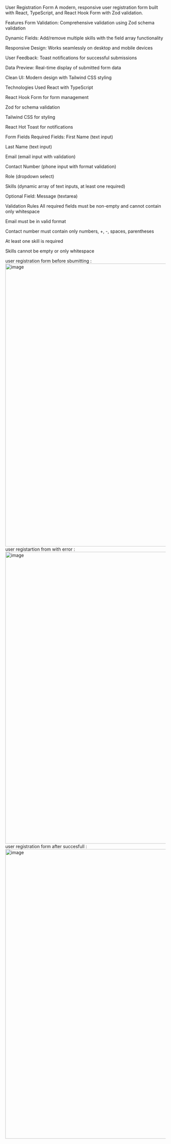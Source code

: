 User Registration Form
A modern, responsive user registration form built with React, TypeScript, and React Hook Form with Zod validation.

Features
Form Validation: Comprehensive validation using Zod schema validation

Dynamic Fields: Add/remove multiple skills with the field array functionality

Responsive Design: Works seamlessly on desktop and mobile devices

User Feedback: Toast notifications for successful submissions

Data Preview: Real-time display of submitted form data

Clean UI: Modern design with Tailwind CSS styling

Technologies Used
React with TypeScript

React Hook Form for form management

Zod for schema validation

Tailwind CSS for styling

React Hot Toast for notifications

Form Fields
Required Fields:
First Name (text input)

Last Name (text input)

Email (email input with validation)

Contact Number (phone input with format validation)

Role (dropdown select)

Skills (dynamic array of text inputs, at least one required)

Optional Field:
Message (textarea)

Validation Rules
All required fields must be non-empty and cannot contain only whitespace

Email must be in valid format

Contact number must contain only numbers, +, -, spaces, parentheses

At least one skill is required

Skills cannot be empty or only whitespace 

user registration form before sbumitting : 
<img width="1540" height="887" alt="image" src="https://github.com/user-attachments/assets/237198fb-9401-46ca-a302-bafbd2454858" />
user registartion from with error :
<img width="1357" height="915" alt="image" src="https://github.com/user-attachments/assets/4ceab90d-f6cb-4630-9471-2dcf2b0b1645" />
user registration form after succesfull : 
<img width="1689" height="908" alt="image" src="https://github.com/user-attachments/assets/ebc569e3-3c6d-44c4-b27e-9903c9ad07eb" />



